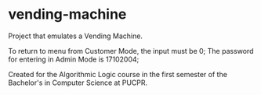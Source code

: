 # vending-machine
Project that emulates a Vending Machine.

To return to menu from Customer Mode, the input must be 0;
The password for entering in Admin Mode is 17102004;

Created for the Algorithmic Logic course in the first semester of the Bachelor's in Computer Science at PUCPR.
